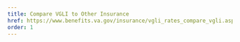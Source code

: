 ```yaml
---
title: Compare VGLI to Other Insurance
href: https://www.benefits.va.gov/insurance/vgli_rates_compare_vgli.asp
order: 1
---
```

